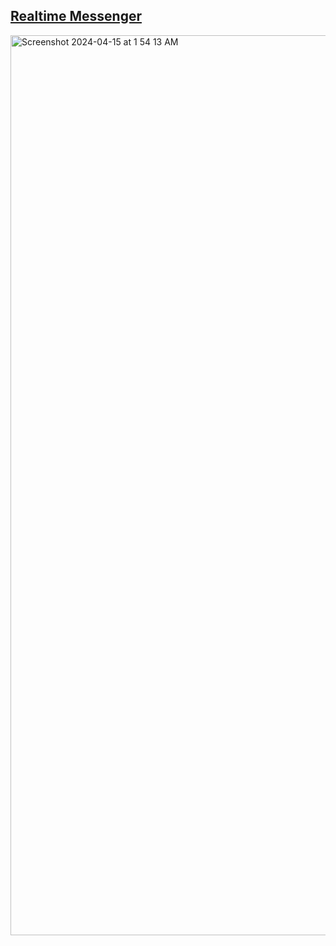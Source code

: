## <a href="https://fire.jessejesse.workers.dev">Realtime Messenger</a>
<img width="1440" alt="Screenshot 2024-04-15 at 1 54 13 AM" src="https://github.com/sudo-self/realtime-worker/assets/119916323/4451cf61-57d5-4193-aef5-2de69d008fae">
